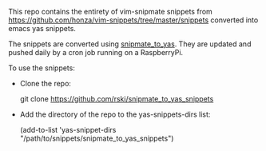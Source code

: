 This repo contains the entirety of vim-snipmate snippets from
https://github.com/honza/vim-snippets/tree/master/snippets converted into
emacs yas snippets.

The snippets are converted using [snipmate_to_yas](https://github.com/cartolari/snipmate_to_yas).
They are updated and pushed daily by a cron job running on a RaspberryPi.

To use the snippets:

- Clone the repo:

    git clone https://github.com/rski/snipmate_to_yas_snippets

- Add the directory of the repo to the yas-snippets-dirs list:

    (add-to-list 'yas-snippet-dirs "/path/to/snippets/snipmate_to_yas_snippets")
